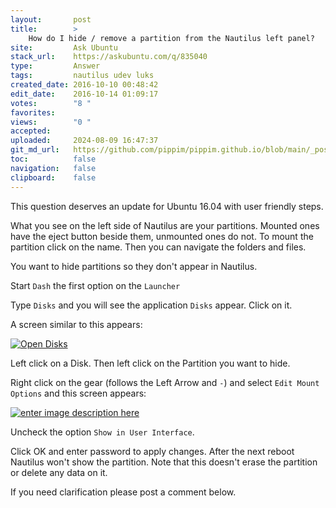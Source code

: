 ```yaml
---
layout:       post
title:        >
    How do I hide / remove a partition from the Nautilus left panel?
site:         Ask Ubuntu
stack_url:    https://askubuntu.com/q/835040
type:         Answer
tags:         nautilus udev luks
created_date: 2016-10-10 00:48:42
edit_date:    2016-10-14 01:09:17
votes:        "8 "
favorites:    
views:        "0 "
accepted:     
uploaded:     2024-08-09 16:47:37
git_md_url:   https://github.com/pippim/pippim.github.io/blob/main/_posts/2016/2016-10-10-How-do-I-hide-_-remove-a-partition-from-the-Nautilus-left-panel_.md
toc:          false
navigation:   false
clipboard:    false
---
```


This question deserves an update for Ubuntu 16.04 with user friendly steps.

What you see on the left side of Nautilus are your partitions. Mounted ones have the eject button beside them, unmounted ones do not. To mount the partition click on the name. Then you can navigate the folders and files.

You want to hide partitions so they don't appear in Nautilus.

Start `Dash` the first option on the `Launcher`

Type `Disks` and you will see the application `Disks` appear. Click on it.

A screen similar to this appears:

[![Open Disks][1]][1]

Left click on a Disk. Then left click on the Partition you want to hide.

Right click on the gear (follows the Left Arrow and `-`) and select `Edit Mount Options` and this screen appears:

[![enter image description here][2]][2]

Uncheck the option `Show in User Interface`.

Click OK and enter password to apply changes. After the next reboot Nautilus won't show the partition. Note that this doesn't erase the partition or delete any data on it.

If you need clarification please post a comment below.

  [1]: https://pippim.github.io/assets/img/_posts/2016/e5LCU.png
  [2]: https://pippim.github.io/assets/img/_posts/2016/9zU2z.png
